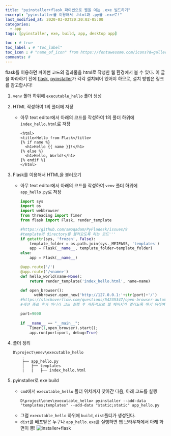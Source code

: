 ```yaml
---
title: "pyinstaller+flask_파이썬으로 웹을 여는 .exe 빌드하기"
excerpt: "pyinstaller를 이용해서 .html과 .py를 .exe로!"
last_modified_at: 2020-03-03T20:20:02-05:00
categories:
  - app
tags: [pyinstaller, exe, build, app, desktop app]

toc : # true
toc_label : # "toc_label"
toc_icon : # "name_of_icon" from https://fontawesome.com/icons?d=gallery&s=solid&m=free
comments: #
---
```


flask를 이용하면 파이썬 코드의 결과물을 html로 작성한 웹 환경에서 볼 수 있다.
이 글을 따라하기 전에 [flask](https://bettermesol.github.io/web/2020/02/23/flask_1_venv/), [pyinstaller](https://bettermesol.github.io/app/2020/03/03/pyinstaller/)가 각각 설치되어 있어야 하므로, 설치 방법은 링크를 참고합시다!



1. `venv` 폴더 하위에 `executable_hello` 폴더 생성

2. HTML 작성하여 1의 폴더에 저장
   - 아무 text editor에서 아래의 코드를 작성하여 1의 폴더 하위에  `index_hello.html`로 저장
     ````
     <html>
     <title>Hello from Flask</title>
     {% if name %}
       <h1>Hello {{ name }}!</h1>
     {% else %}
       <h1>Hello, World!</h1>
     {% endif %}
     </html>
     ````

3. Flask를 이용해서 HTML을 불러오기
   - 아무 text editor에서 아래의 코드를 작성하여 `venv` 폴더 하위에 `app_hello.py`로 저장
     ````python
     import sys
     import os
     import webbrowser
     from threading import Timer
     from flask import Flask, render_template
     
     #https://github.com/smoqadam/PyFladesk/issues/9
     #template의 directory를 불러오도록 하는 코드'''
     if getattr(sys, 'frozen', False):
         template_folder = os.path.join(sys._MEIPASS, 'templates')
         app = Flask(__name__, template_folder=template_folder)
     else:
         app = Flask(__name__)
     
     @app.route('/')
     @app.route('/<name>')
     def hello_world(name=None):
         return render_template('index_hello.html', name=name)
     
     def open_browser():
           webbrowser.open_new('http://127.0.0.1:'+str(port)+'/') 
     #https://stackoverflow.com/questions/54235347/open-browser-automatically-when-python-code-is-executed
     #세션 종료 후가 아니라 코드 실행 후 자동적으로 웹 페이지가 열리도록 하기 위하여
     
     port=9000
             
     if __name__ == "__main__":
         Timer(1,open_browser).start();
         app.run(port=port, debug=True)        
     ````

4. 폴더 정리
   ````
   D\project\enev\executable_hello
       .
       ├── app_hello.py
       │   ├── templates
       |   |   ├── index_hello.html
   ````

5. pyinstaller로 exe build
   - `cmd`에서 `executable_hello` 폴더 위치까지 찾아간 다음, 아래 코드를 실행
     ````
     D\project\enev\executable_hello> pyinstaller --add-data "templates;templates" --add-data "static;static" app_hello.py 
     ````
   - 그럼 `executable_hello` 하위에 `build`, `dist`폴더가 생성된다.
   - `dist`를 배포받은 누구나 `app_hello.exe`를 실행하면 웹 브라우저에서 아래 화면이 뿅!
     ![installer+flask](/assets/images/2020-03-03-pyinstaller-flask.png)

   

   

